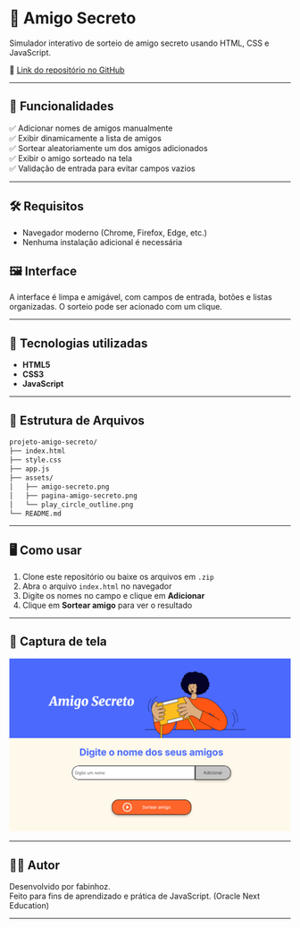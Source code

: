 # 🎁 Amigo Secreto

Simulador interativo de sorteio de amigo secreto usando HTML, CSS e JavaScript.

🔗 [Link do repositório no GitHub](https://github.com/fabinhoz/projeto-amigo-secreto)

---

## 📌 Funcionalidades

✅ Adicionar nomes de amigos manualmente  
✅ Exibir dinamicamente a lista de amigos  
✅ Sortear aleatoriamente um dos amigos adicionados  
✅ Exibir o amigo sorteado na tela  
✅ Validação de entrada para evitar campos vazios  

---

## 🛠️ Requisitos
- Navegador moderno (Chrome, Firefox, Edge, etc.)
- Nenhuma instalação adicional é necessária


## 🖼️ Interface

A interface é limpa e amigável, com campos de entrada, botões e listas organizadas. O sorteio pode ser acionado com um clique.

---

## 🚀 Tecnologias utilizadas

- **HTML5**
- **CSS3**
- **JavaScript**

---


## 📂 Estrutura de Arquivos

```text
projeto-amigo-secreto/
├── index.html
├── style.css
├── app.js
├── assets/
│   ├── amigo-secreto.png
│   ├── pagina-amigo-secreto.png
│   └── play_circle_outline.png
└── README.md
```
             
---

## 🖥️ Como usar

1. Clone este repositório ou baixe os arquivos em `.zip`
2. Abra o arquivo `index.html` no navegador
3. Digite os nomes no campo e clique em **Adicionar**
4. Clique em **Sortear amigo** para ver o resultado

---

## 📸 Captura de tela

![Captura de Tela do Projeto](assets/pagina-amigo-secreto.png)

---

## 👨‍💻 Autor

Desenvolvido por fabinhoz.  
Feito para fins de aprendizado e prática de JavaScript. (Oracle Next Education)

---

